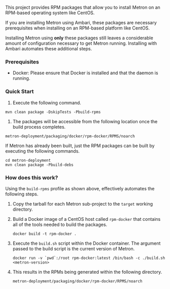 <!--
Licensed to the Apache Software Foundation (ASF) under one
or more contributor license agreements.  See the NOTICE file
distributed with this work for additional information
regarding copyright ownership.  The ASF licenses this file
to you under the Apache License, Version 2.0 (the
"License"); you may not use this file except in compliance
with the License.  You may obtain a copy of the License at

    http://www.apache.org/licenses/LICENSE-2.0

Unless required by applicable law or agreed to in writing, software
distributed under the License is distributed on an "AS IS" BASIS,
WITHOUT WARRANTIES OR CONDITIONS OF ANY KIND, either express or implied.
See the License for the specific language governing permissions and
limitations under the License.
-->

This project provides RPM packages that allow you to install Metron on an RPM-based operating system like CentOS.

If you are installing Metron using Ambari, these packages are necessary prerequisites when installing on an RPM-based platform like CentOS.

Installing Metron using **only** these packages still leaves a considerable amount of configuration necessary to get Metron running.  Installing with Ambari automates these additional steps.

### Prerequisites

* Docker: Please ensure that Docker is installed and that the daemon is running.

### Quick Start

1. Execute the following command.
  ```
  mvn clean package -DskipTests -Pbuild-rpms
  ```

1. The packages will be accessible from the following location once the build process completes.
  ```
  metron-deployment/packaging/docker/rpm-docker/RPMS/noarch
  ```   

If Metron has already been built, just the RPM packages can be built by executing the following commands.

  ```
  cd metron-deployment
  mvn clean package -Pbuild-debs
  ```

### How does this work?

Using the `build-rpms` profile as shown above, effectively automates the following steps.

1. Copy the tarball for each Metron sub-project to the `target` working directory.

1. Build a Docker image of a CentOS host called `rpm-docker` that contains all of the tools needed to build the packages.

    ```
    docker build -t rpm-docker .
    ```

1. Execute the `build.sh` script within the Docker container.  The argument passed to the build script is the current version of Metron.

    ```
    docker run -v `pwd`:/root rpm-docker:latest /bin/bash -c ./build.sh <metron-version>
    ```

1. This results in the RPMs being generated within the following directory.

    ```
    metron-deployment/packaging/docker/rpm-docker/RPMS/noarch
    ```
